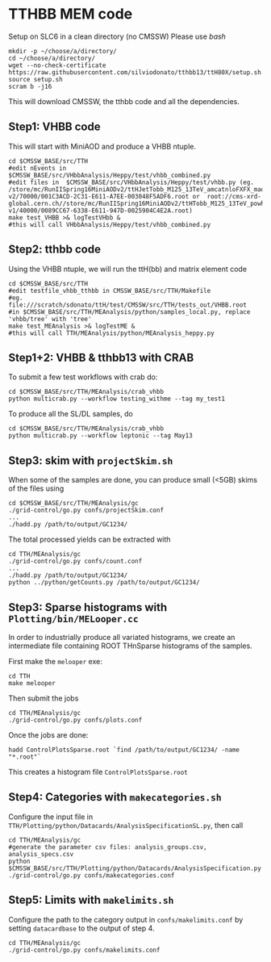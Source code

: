 TTHBB MEM code
==============

Setup on SLC6 in a clean directory (no CMSSW)
Please use *bash*
~~~
mkdir -p ~/choose/a/directory/
cd ~/choose/a/directory/
wget --no-check-certificate https://raw.githubusercontent.com/silviodonato/tthbb13/ttH80X/setup.sh
source setup.sh
scram b -j16
~~~
This will download CMSSW, the tthbb code and all the dependencies.



Step1: VHBB code
----------------
This will start with MiniAOD and produce a VHBB ntuple.

~~~
cd $CMSSW_BASE/src/TTH
#edit nEvents in  $CMSSW_BASE/src/VHbbAnalysis/Heppy/test/vhbb_combined.py 
#edit files in  $CMSSW_BASE/src/VHbbAnalysis/Heppy/test/vhbb.py (eg. /store/mc/RunIISpring16MiniAODv2/ttHJetTobb_M125_13TeV_amcatnloFXFX_madspin_pythia8/MINIAODSIM/PUSpring16RAWAODSIM_80X_mcRun2_asymptotic_2016_miniAODv2_v0_ext3-v2/70000/001C3ACD-2C31-E611-A7EE-003048F5ADF6.root or  root://cms-xrd-global.cern.ch//store/mc/RunIISpring16MiniAODv2/ttHTobb_M125_13TeV_powheg_pythia8/MINIAODSIM/PUSpring16RAWAODSIM_reHLT_80X_mcRun2_asymptotic_v14-v1/40000/0089CC67-6338-E611-947D-0025904C4E2A.root)
make test_VHBB >& logTestVHbb &
#this will call VHbbAnalysis/Heppy/test/vhbb_combined.py
~~~

Step2: tthbb code
--------------------
Using the VHBB ntuple, we will run the ttH(bb) and matrix element code

~~~
cd $CMSSW_BASE/src/TTH
#edit testfile_vhbb_tthbb in CMSSW_BASE/src/TTH/Makefile
#eg. file:///scratch/sdonato/ttH/test/CMSSW/src/TTH/tests_out/VHBB.root
#in $CMSSW_BASE/src/TTH/MEAnalysis/python/samples_local.py, replace 'vhbb/tree' with 'tree'
make test_MEAnalysis >& logTestME &
#this will call TTH/MEAnalysis/python/MEAnalysis_heppy.py
~~~

Step1+2: VHBB & tthbb13 with CRAB
---------------------------------

To submit a few test workflows with crab do:

~~~
cd $CMSSW_BASE/src/TTH/MEAnalysis/crab_vhbb
python multicrab.py --workflow testing_withme --tag my_test1
~~~

To produce all the SL/DL samples, do
~~~
cd $CMSSW_BASE/src/TTH/MEAnalysis/crab_vhbb
python multicrab.py --workflow leptonic --tag May13
~~~


Step3: skim with `projectSkim.sh`
------------------
When some of the samples are done, you can produce small (<5GB) skims of the files using

~~~
cd $CMSSW_BASE/src/TTH/MEAnalysis/gc
./grid-control/go.py confs/projectSkim.conf
...
./hadd.py /path/to/output/GC1234/
~~~

The total processed yields can be extracted with
~~~
cd TTH/MEAnalysis/gc
./grid-control/go.py confs/count.conf
...
./hadd.py /path/to/output/GC1234/
python ../python/getCounts.py /path/to/output/GC1234/
~~~

Step3: Sparse histograms with `Plotting/bin/MELooper.cc`
------------------
In order to industrially produce all variated histograms, we create an intermediate file containing ROOT THnSparse histograms of the samples.

First make the `melooper` exe:
~~~
cd TTH
make melooper
~~~

Then submit the jobs
~~~
cd TTH/MEAnalysis/gc
./grid-control/go.py confs/plots.conf
~~~

Once the jobs are done:
~~~
hadd ControlPlotsSparse.root `find /path/to/output/GC1234/ -name "*.root"`
~~~
This creates a histogram file `ControlPlotsSparse.root`

Step4: Categories with `makecategories.sh`
-----------------

Configure the input file in `TTH/Plotting/python/Datacards/AnalysisSpecificationSL.py`, then call

~~~
cd TTH/MEAnalysis/gc
#generate the parameter csv files: analysis_groups.csv, analysis_specs.csv
python $CMSSW_BASE/src/TTH/Plotting/python/Datacards/AnalysisSpecification.py
./grid-control/go.py confs/makecategories.conf
~~~

Step5: Limits with `makelimits.sh`
-----------------

Configure the path to the category output in `confs/makelimits.conf` by setting `datacardbase` to the output of step 4.

~~~
cd TTH/MEAnalysis/gc
./grid-control/go.py confs/makelimits.conf
~~~
